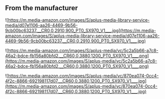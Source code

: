 ## **From the manufacturer**

![https://m.media-amazon.com/images/S/aplus-media-library-service-media/d07e1106-aa26-4469-9b56-9cb00bc63237.__CR0,0,2910,900_PT0_SX970_V1___.jpg](https://m.media-amazon.com/images/S/aplus-media-library-service-media/d07e1106-aa26-4469-9b56-9cb00bc63237.__CR0,0,2910,900_PT0_SX970_V1___.jpg)

![https://m.media-amazon.com/images/S/aplus-media/vc/5c2a5b66-a7c8-46a2-bdce-fb156a80bfd2.__CR60,0,3880,1200_PT0_SX970_V1___.png](https://m.media-amazon.com/images/S/aplus-media/vc/5c2a5b66-a7c8-46a2-bdce-fb156a80bfd2.__CR60,0,3880,1200_PT0_SX970_V1___.png)

![https://m.media-amazon.com/images/S/aplus-media/vc/870ea074-0cc4-4f2c-8866-692198117d07.__CR60,0,3880,1200_PT0_SX970_V1___.jpg](https://m.media-amazon.com/images/S/aplus-media/vc/870ea074-0cc4-4f2c-8866-692198117d07.__CR60,0,3880,1200_PT0_SX970_V1___.jpg)
